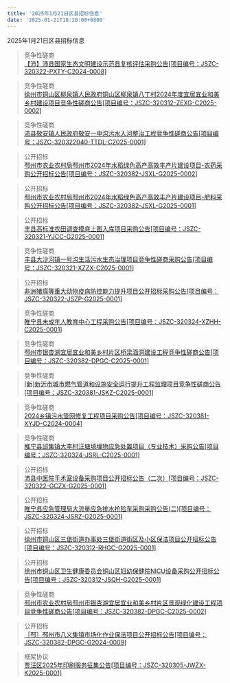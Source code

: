 ```yaml
---
title: '2025年1月21日区县招标信息'
date: '2025-01-21T18:20:00+0800'
---
```

2025年1月21日区县招标信息
<!--more-->
>竞争性磋商<br>
>[【沛】沛县国家生态文明建设示范县复核评估采购公告[项目编号：JSZC-320322-PXTY-C2024-0008]](http://czj.xz.gov.cn/Home/HomeDetails?type=0&articleid=bf42e8ad-9873-4d06-a5eb-a72bb384adb7)

>竞争性磋商<br>
>[徐州市铜山区柳泉镇人民政府铜山区柳泉镇八丁村2024年度宜居宜业和美乡村建设项目竞争性磋商公告[项目编号：JSZC-320312-ZEXG-C2025-0002]](http://czj.xz.gov.cn/Home/HomeDetails?type=0&articleid=bab83507-3387-4d76-97f2-2ffa37cc0dd8)

>竞争性磋商<br>
>[沛县敬安镇人民政府敬安一中沟污水入河整治工程竞争性磋商公告[项目编号：JSZC-320322040-TTDL-C2025-0001]](http://czj.xz.gov.cn/Home/HomeDetails?type=0&articleid=2d17dde5-726e-43b6-b016-35e99748e100)

>公开招标<br>
>[邳州市农业农村局邳州市2024年水稻绿色高产高效丰产片建设项目-农药采购公开招标公告[项目编号：JSZC-320382-JSXL-G2025-0002]](http://czj.xz.gov.cn/Home/HomeDetails?type=0&articleid=89b1dfa0-8222-406f-80c2-1fb20ee9c57f)

>公开招标<br>
>[邳州市农业农村局邳州市2024年水稻绿色高产高效丰产片建设项目-肥料采购公开招标公告[项目编号：JSZC-320382-JSXL-G2025-0001]](http://czj.xz.gov.cn/Home/HomeDetails?type=0&articleid=1a9f9659-2772-4534-bf49-a27eac6171d3)

>公开招标<br>
>[丰县高标准农田调查摸底上图入库项目采购公告[项目编号：JSZC-320321-YJCC-G2025-0001]](http://czj.xz.gov.cn/Home/HomeDetails?type=0&articleid=9ea210c9-cdca-497e-a792-72bffe0be22c)

>竞争性磋商<br>
>[丰县大沙河镇一号沟生活污水生态治理项目竞争性磋商采购公告[项目编号：JSZC-320321-XZZX-C2025-0001]](http://czj.xz.gov.cn/Home/HomeDetails?type=0&articleid=eba1ab7a-86fb-4c96-a541-eb3dfd455bd9)

>公开招标<br>
>[非洲猪瘟等重大动物疫病防控能力提升项目公开招标采购公告[项目编号：JSZC-320322-JSZP-G2025-0001]](http://czj.xz.gov.cn/Home/HomeDetails?type=0&articleid=487a7a7f-b70c-425a-b8f1-7ad36e3049bc)

>竞争性磋商<br>
>[睢宁县未成年人教育中心工程采购公告[项目编号：JSZC-320324-XZHH-C2025-0001]](http://czj.xz.gov.cn/Home/HomeDetails?type=0&articleid=798a62a7-185e-46e8-83db-86b192b01b91)

>竞争性磋商<br>
>[邳州市银杏湖宜居宜业和美乡村片区桥梁涵洞建设工程竞争性磋商公告[项目编号：JSZC-320382-DPGC-C2025-0001]](http://czj.xz.gov.cn/Home/HomeDetails?type=0&articleid=a80048de-9c6d-4c2a-8a48-b5803a21b6d7)

>竞争性磋商<br>
>[[新]新沂市城市燃气管道和设施安全运行提升工程监理项目竞争性磋商公告[项目编号：JSZC-320381-JSKZ-C2025-0001]](http://czj.xz.gov.cn/Home/HomeDetails?type=0&articleid=8cd06e70-9765-492c-af03-8a2c0d07f930)

>竞争性磋商<br>
>[2024乡镇污水管网修复工程项目采购公告[项目编号：JSZC-320381-XYJD-C2024-0004]](http://czj.xz.gov.cn/Home/HomeDetails?type=0&articleid=3a2933a5-b8e1-4e67-9b71-c36fdbfdc4e3)

>竞争性磋商<br>
>[睢宁县邱集镇大李村汪塘填埋物应急处置项目（专业技术）采购公告[项目编号：JSZC-320324-JSRL-C2025-0001]](http://czj.xz.gov.cn/Home/HomeDetails?type=0&articleid=18425690-3556-41ca-bfa4-02da89739cdc)

>公开招标<br>
>[沛县中医院手术室设备采购项目公开招标公告（二次）[项目编号：JSZC-320322-GCZX-G2025-0001]](http://czj.xz.gov.cn/Home/HomeDetails?type=0&articleid=8e9760ad-72c7-412c-8440-cbd5560fe829)

>公开招标<br>
>[睢宁县应急管理局大流量应急排水抢险车采购采购公告(二)[项目编号：JSZC-320324-JSRZ-G2025-0001]](http://czj.xz.gov.cn/Home/HomeDetails?type=0&articleid=edae933f-562d-44dd-bb8a-615f5df986b1)

>公开招标<br>
>[徐州市铜山区三堡街道办事处三堡街道街区及小区保洁项目公开招标公告[项目编号：JSZC-320312-RHGC-G2025-0001]](http://czj.xz.gov.cn/Home/HomeDetails?type=0&articleid=f64cd59d-1319-402b-882f-1f192c97728e)

>公开招标<br>
>[徐州市铜山区卫生健康委员会铜山区妇幼保健院NICU设备采购公开招标公告[项目编号：JSZC-320312-JSQH-G2025-0001]](http://czj.xz.gov.cn/Home/HomeDetails?type=0&articleid=e7f071d7-7eb6-42db-a902-d03fdef9f000)

>竞争性磋商<br>
>[邳州市农业农村局邳州市银杏湖宜居宜业和美乡村片区景观绿化建设工程项目竞争性磋商公告[项目编号：JSZC-320382-DPGC-C2025-0002]](http://czj.xz.gov.cn/Home/HomeDetails?type=0&articleid=71c6dc4b-f5e3-4a26-a8d9-91a98cffdccd)

>公开招标<br>
>[［邳］邳州市八义集镇市场化作业保洁项目公开招标公告[项目编号：JSZC-320382-DPGC-G2024-0009]](http://czj.xz.gov.cn/Home/HomeDetails?type=0&articleid=0e3ab1ba-a724-4f9d-89ac-d96d55700db4)

>框架协议<br>
>[贾汪区2025年印刷服务征集公告[项目编号：JSZC-320305-JWZX-K2025-0001]](http://czj.xz.gov.cn/Home/HomeDetails?type=0&articleid=03acd616-f2c5-4c90-8c1c-b5e489bb21da)

